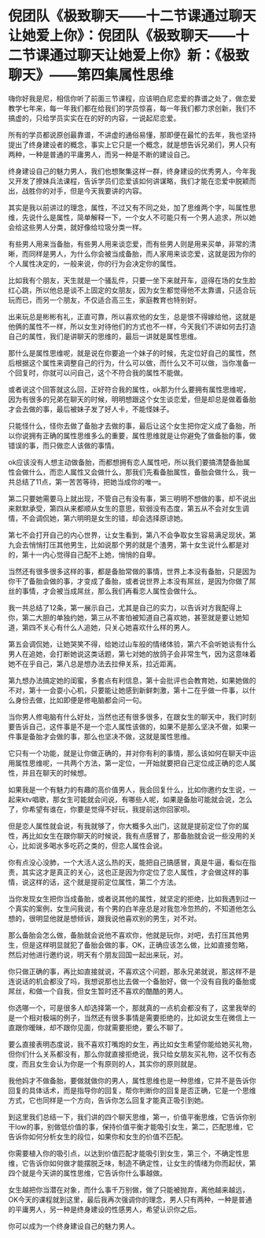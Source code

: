 # 倪团队《极致聊天——十二节课通过聊天让她爱上你》：倪团队《极致聊天——十二节课通过聊天让她爱上你》新：《极致聊天》——第四集属性思维

嗨你好我是尼，相信你听了前面三节课程，应该明白尼恋爱的靠谱之处了，做恋爱教学七年来，每一年我们都在给我们的学员惊喜，每一年我们都力求创新，我们不搞虚的，只给学员实实在在的好的内容，一说起尼恋爱。

所有的学员都说原创最靠谱，不讲虚的通俗易懂，那即便在最忙的去年，我也坚持提出了终身建设者的概念，事实上它只是一个概念，就是想告诉兄弟们，男人只有两种，一种是普通的平庸男人，而另一种是不断的建设自己。

终身建设自己的魅力男人，我们也想聚集这样一群，终身建设的优秀男人，今年我又开发了撩妹兵法课程，告诉学员们恋爱该如何讲谋略，我们才能在恋爱中脱颖而出，战胜你的对手，但是今天我要讲的内容。

其实是我以前讲过的理念，属性，不过又有不同之处，加了思维两个字，叫属性思维，先说什么是属性，简单解释一下，一个女人不可能只有一个男人追求，所以她会给这些男人分类，就好像给垃圾分类一样。

有些男人用来当备胎，有些男人用来谈恋爱，而有些男人则是用来买单，非常的清晰，而同样是男人，为什么你会被当成备胎，而人家用来谈恋爱，这就是因为你的个人属性决定的，一般来说，你的行为会决定你的属性。

比如我有个朋友，天生就是一个骚乱件，只要一坐下来就开车，逗得在场的女生脸红心跳，所以他总是谈不上固定的女朋友，因为女生都觉得他不太靠谱，只适合玩玩而已，而另一个朋友，不仅适合高三生，家庭教育也特别好。

出来玩总是彬彬有礼，正直可靠，所以喜欢他的女生，总是恨不得嫁给他，这就是他俩的属性不一样，所以女生对待他们的方式也不一样，今天我们不讲如何去打造自己的属性，我们是讲聊天的思维的，最后一讲就是属性思维。

那什么是属性思维呢，就是说在你要追一个妹子的时候，先定位好自己的属性，然后根据这个属性来调整自己的行为，什么可以做，而什么又不可以做，当你准备一个回复时，你就可以问自己，这个不符合我的属性不能做。

或者说这个回答就这么回，正好符合我的属性，ok那为什么要拥有属性思维呢，因为有很多的兄弟在聊天的时候，明明想跟这个女生谈恋爱，但是却总是做着备胎才会去做的事，最后被妹子发了好人卡，不能怪妹子。

只能怪什么，怪你去做了备胎才去做的事，最后让这个女生把你定义成了备胎，所以你说拥有正确的属性思维多么的重要，属性思维就是让你避免了做备胎的事，做错误的事，而只做恋人该做的事情。

ok应该没有人想主动做备胎，而都想拥有恋人属性吧，所以我们要搞清楚备胎属性会做什么，而恋人属性又会做什么，那我们先看备胎属性，备胎会做什么，我一共总结了11点，第一苦苦等待，把她当成你的唯一。

第二只要她需要马上就出现，不管自己有没有事，第三明明不想做的事，却不说出来默默承受，第四从来都顺从女生的意思，软弱没有态度，第五从不会对女生调情，不会调侃她，第六明明是女生的错，却会选择原谅她。

第七不会打开自己的内心世界，让女生看到，第八不会争取女生容易满足现状，第九会去悄悄打压其他男生，比如说那个男的就是个渣男，第十女生说什么都是对的，第十一内心觉得自己配不上她，悄悄的自卑。

当然还有很多很多这样的事，都是备胎常做的事情，世界上本没有备胎，只是因为你干了备胎会做的事，才变成了备胎，或者说世界上本没有屌丝，是因为你做了屌丝的事情，才会被当成屌丝，那么我们再看恋人属性会做什么。

我一共总结了12条，第一展示自己，尤其是自己的实力，以告诉对方我配得上你，第二大胆的单独约她，第三从不害怕被知道自己喜欢她，甚至就是要让她知道，第四不关心有什么人追她，只关心她喜欢什么样的男人。

第五会调侃她，让她哭笑不得，给她过山车般的情绪体验，第六不会听她谈有什么男人在追她，会打断她说这类话题，第七对她的放鸽子会非常生气，因为这意味着她不在乎自己，第八总是想办法去拉伸关系，拉近距离。

第九想办法搞定她的闺蜜，多套点有利信息，第十会批评也会教育她，如果她做的不对，第十一会耍小心机，只要能让她感到新鲜刺激，第十二在乎做一件事，以什么身份去做，比如即便是修电脑都会问一句。

当你男人修电脑有什么好处，当然也还有很多很多，在跟女生的聊天中，我们时刻要告诉自己，这件事是不是一个恋人属性该做的，如果不是那么坚决不做，如果一件事是备胎才会做的事，那么也坚决不做，这就是属性思维。

它只有一个功能，就是让你做正确的，并对你有利的事情，那么该如何在聊天中运用属性思维呢，一共两个方法，第一定位，一开始就要把自己定位成正确的恋人属性，并且在聊天的时候想。

如果我是一个有魅力的有趣的高价值男人，我会回复什么，比如你邀约女生说，一起来ktv唱歌，那女生可能就会问说，有哪些人呢，如果是备胎可能就会说，怎么了，你希望有谁在，你要是觉得不好玩，我提前送你回家呗。

但是恋人属性就会说，有我就够了，你大概多久出门，这就是提前定位了你的属性，再比如女生在跟你聊天的时候说，我有点感冒了，那备胎就会说一些没用的关心，比如说多喝水多吃药之类的，但恋人属性会说。

你有点没心没肺，一个大活人这么热的天，能把自己搞感冒，真是牛逼，看似在指责，其实这才是真正的关心，这也正是因为你定位了恋人属性，才会做这样的事情，说这样的话，这个就是提前定位属性，第二个方法。

当你发现女生把你当成备胎，或者说其他的属性，就坚定的拒绝，比如我遇到过一个真实的案例，女生问我说，有个男的白羊座总是对我忽冷忽热的，不知道他怎么想的，很明显他就是想倾诉，跟我说他喜欢别的男生，对不对。

那么备胎会怎么做，备胎就会说他不喜欢你，他就是玩你，对吧，去打压其他男生，但是这样明显就犯了备胎会做的事，OK，正确应该怎么做，比如直接忽略，然后对他进行邀约说，明天有个朋友回国一起出来玩，对。

你只做正确的事，再比如直接就说，不喜欢这个问题，那永兄弟就说，那这样不是连说话的机会都没了吗，我想说那也比去做一个备胎好，做一个没有自我的备胎或屌丝，和做一个自我，但女生暂时还不喜欢的酷酷的男人。

你选哪一个，可是很多人却选择第一个，那就真的一点机会都没有了，这里我举的是一个相对极端的例子，当然还有很多事情是需要拒绝的，比如说女生在微信上一直跟你暧昧，却不跟你见面，你就需要拒绝，要么不聊了。

要么直接表明态度说，我不喜欢打嘴炮的女生，再比如女生希望你能给她买礼物，但你们什么关系都没有，那么你就直接拒绝说，我只给女朋友买礼物，这不仅有态度，而且女生会认为你是一个有原则的人，其实你的原则就是。

我他妈才不做备胎，要做就做你的男人，属性思维也是一种思维，它并不是告诉你回复的具体话术，而是指导你的回复，帮你判断你的回复是否正确，它是一个思维方式，它也同样是一个方向，告诉你怎么回复才能真正吸引到她。

到这里我们总结一下，我们讲的四个聊天思维，第一，价值平衡思维，它告诉你别干low的事，别做低价值的事，保持价值平衡才能吸引女生，第二，匹配思维，它告诉你如何分析女生的段位，如果你和女生的价值不匹配。

你需要植入你的吸引点，以达到价值匹配才能吸引到女生，第三个，不确定性思维，它告诉你如何做才能摆脱乏味，制造不确定性，让女生的情绪为你而起伏，第四个就是今天讲的属性思维，它告诉你什么事越做。

女生越把你当潜在对象，而什么事千万别做，做了只能被抛弃，离他越来越远，OK今天的课程就到这里，最后我再次强调你的理念，男人只有两种，一种是普通的平庸男人，另一种是终身建设的性感男人，希望认识你之后。

你可以成为一个终身建设自己的魅力男人。